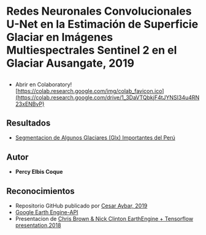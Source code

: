 # Redes Neuronales Convolucionales U-Net en la Estimación de Superficie Glaciar en Imágenes Multiespectrales Sentinel 2 en el Glaciar Ausangate, 2019
## 
* Abrir en Colaboratory![https://colab.research.google.com/img/colab_favicon.ico](https://colab.research.google.com/drive/1_3DaVTQbkjF4tJYNSI34u4RN23xENBvP)
## Resultados
* [Segmentacion de Algunos Glaciares (Glx) Importantes del Perú](https://percyelbis.github.io/glx_unet/)
## Autor

* **Percy Elbis Coque**

## Reconocimientos
* Repositorio GitHub publicado por [Cesar Aybar, 2019](https://github.com/csaybar/EEwPython/blob/master/cnn_demo.ipynb)
* [Google Earth Engine-API](https://github.com/google/earthengine-api)
* Presentacion de [Chris Brown & Nick Clinton EarthEngine + Tensorflow presentation,2018](https://www.youtube.com/watch?v=w-1xfF0IaeU)


